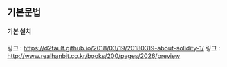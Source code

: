 ## 기본문법

#### 기본 설치
링크 : https://d2fault.github.io/2018/03/19/20180319-about-solidity-1/
링크 : http://www.realhanbit.co.kr/books/200/pages/2026/preview